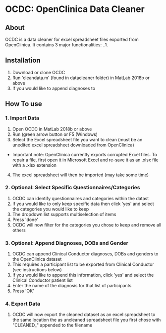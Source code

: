 # OCDC: OpenClinica Data Cleaner
## About
OCDC is a data cleaner for excel spreadsheet files exported from OpenClinica.
It contains 3 major functionalities:
..1.

## Installation
1. Download or clone OCDC
2. Run 'cleandata.m' (found in datacleaner folder) in MatLab 2018b or above
3. If you would like to append diagnoses to 

## How To use
### 1. Import Data
1. Open OCDC in MatLab 2018b or above
2. Run (green arrow button or F5 (Windows)
3. Select the Excel spreadsheet file you want to clean (must be an unedited excel spreadsheet downloaded from OpenClinica)
* Important note: OpenClinica currently exports corrupted Excel files. To repair a file, first open it in Microsoft Excel and re-save it as an .xlsx file with a .xlsx extension
4. The excel spreadsheet will then be imported (may take some time)

### 2. Optional: Select Specific Questionnaires/Categories
1. OCDC can identify questionnaires and categories within the datast
2. If you would like to only keep specific data then click 'yes' and select the categories you would like to keep
3. The dropdown list supports multiselection of items
4. Press 'done'
5. OCDC will now filter for the categories you chose to keep and remove all others

### 3. Optional: Append Diagnoses, DOBs and Gender
1. OCDC can append Clinical Conductor diagnoses, DOBs and genders to the OpenClinica dataset
2. This requires a participant list to be exported from Clinical Conductor (see instructions below)
3. If you would like to append this information, click 'yes' and select the Clinical Conductor patient list
4. Enter the name of the diagnosis for that list of participants
5. Press 'OK'

### 4. Export Data
1. OCDC will now export the cleaned dataset as an excel spreadsheet to the same location the as uncleaned spreadsheet file you first chose with "CLEANED_" appended to the filename
